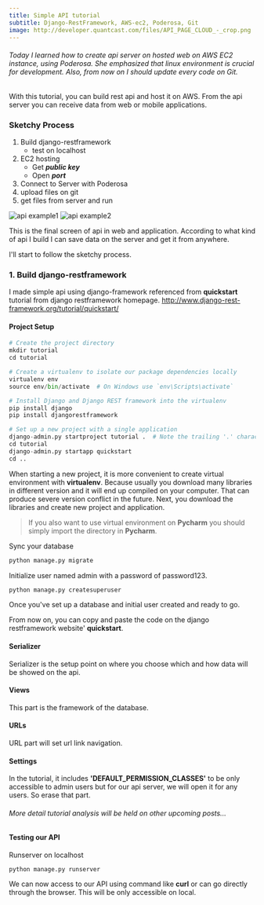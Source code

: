 ```yaml
---
title: Simple API tutorial
subtitle: Django-RestFramework, AWS-ec2, Poderosa, Git
image: http://developer.quantcast.com/files/API_PAGE_CLOUD_-_crop.png
---
```


###### Today I learned how to create api server on hosted web on AWS EC2 instance, using Poderosa. She emphasized that linux environment is crucial for development. Also, from now on I should update every code on Git.

With this tutorial, you can build rest api and host it on AWS. From the api server you can receive data from web or mobile applications.

### Sketchy Process
1. Build django-restframework
   * test on localhost
2. EC2 hosting
   * Get _**public key**_
   * Open _**port**_
3. Connect to Server with Poderosa
4. upload files on git
5. get files from server and run

![api example1](/img/api-tutorial1.PNG100x100)
![api example2](/img/api-tutorial2.jpg=100x100)

This is the final screen of api in web and application. According to what kind of api I build I can save data on the server and get it from anywhere.

I'll start to follow the sketchy process.

### 1. Build django-restframework
I made simple api using django-framework referenced from __quickstart__ tutorial from django restframework homepage.
http://www.django-rest-framework.org/tutorial/quickstart/
#### Project Setup
```python
# Create the project directory
mkdir tutorial
cd tutorial

# Create a virtualenv to isolate our package dependencies locally
virtualenv env
source env/bin/activate  # On Windows use `env\Scripts\activate`

# Install Django and Django REST framework into the virtualenv
pip install django
pip install djangorestframework

# Set up a new project with a single application
django-admin.py startproject tutorial .  # Note the trailing '.' character
cd tutorial
django-admin.py startapp quickstart
cd ..
```
When starting a new project, it is more convenient to create virtual environment with __virtualenv__. Because usually you download many libraries in different version and it will end up compiled on your computer. That can produce severe version conflict in the future. Next, you download the libraries and create new project and application.
> If you also want to use virtual environment on __Pycharm__ you should simply import the directory in __Pycharm__.

Sync your database
```python
python manage.py migrate
```
Initialize user named admin with a password of password123. 
```python
python manage.py createsuperuser
```
Once you've set up a database and initial user created and ready to go.

From now on, you can copy and paste the code on the django restframework website' __quickstart__.

#### Serializer
Serializer is the setup point on where you choose which and how data will be showed on the api.
#### Views
This part is the framework of the database.
#### URLs
URL part will set url link navigation.
#### Settings
In the tutorial, it includes __'DEFAULT_PERMISSION_CLASSES'__ to be only accessible to admin users but for our api server, we will open it for any users. So erase that part.

###### More detail tutorial analysis will be held on other upcoming posts...

#### Testing our API
Runserver on localhost
```
python manage.py runserver
```
We can now access to our API using command like __curl__ or can go directly through the browser.
This will be only accessible on local.
